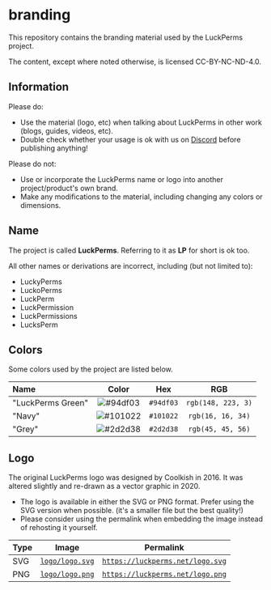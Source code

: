 # branding

This repository contains the branding material used by the LuckPerms project.

The content, except where noted otherwise, is licensed CC-BY-NC-ND-4.0.

## Information

Please do:
* Use the material (logo, etc) when talking about LuckPerms in other work (blogs, guides, videos, etc).
* Double check whether your usage is ok with us on [Discord](https://discord.gg/luckperms) before publishing anything!

Please do not:
* Use or incorporate the LuckPerms name or logo into another project/product's own brand.
* Make any modifications to the material, including changing any colors or dimensions.

## Name

The project is called **LuckPerms**. Referring to it as **LP** for short is ok too.

All other names or derivations are incorrect, including (but not limited to):

* LuckyPerms
* LuckoPerms
* LuckPerm
* LuckPermission
* LuckPermissions
* LucksPerm

## Colors

Some colors used by the project are listed below.

| Name              |                            Color                                |    Hex    |        RGB         |
| :---------------- | :-------------------------------------------------------------: | :-------: | :----------------: |
| "LuckPerms Green" | ![#94df03](https://via.placeholder.com/30/94df03/000000?text=+) | `#94df03` | `rgb(148, 223, 3)` |
| "Navy"            | ![#101022](https://via.placeholder.com/30/101022/000000?text=+) | `#101022` | `rgb(16, 16, 34)`  |
| "Grey"            | ![#2d2d38](https://via.placeholder.com/30/2d2d38/000000?text=+) | `#2d2d38` | `rgb(45, 45, 56)`  |

## Logo

The original LuckPerms logo was designed by Coolkish in 2016. It was altered slightly and re-drawn as a vector graphic in 2020.

* The logo is available in either the SVG or PNG format. Prefer using the SVG version when possible. (it's a smaller file but the best quality!)
* Please consider using the permalink when embedding the image instead of rehosting it yourself.

| Type | Image                            | Permalink                                                          |
| ---- | -------------------------------- | ------------------------------------------------------------------ |
| SVG  | [`logo/logo.svg`](logo/logo.svg) | [`https://luckperms.net/logo.svg`](https://luckperms.net/logo.svg) |
| PNG  | [`logo/logo.png`](logo/logo.png) | [`https://luckperms.net/logo.png`](https://luckperms.net/logo.png) |
